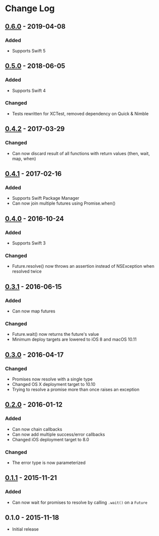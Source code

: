 # Change Log

## [0.6.0] - 2019-04-08
### Added
- Supports Swift 5

## [0.5.0] - 2018-06-05
### Added
- Supports Swift 4

### Changed
- Tests rewritten for XCTest, removed dependency on Quick & Nimble

## [0.4.2] - 2017-03-29
### Changed
- Can now discard result of all functions with return values (then, wait, map, when)

## [0.4.1] - 2017-02-16
### Added
- Supports Swift Package Manager
- Can now join multiple futures using Promise.when()

## [0.4.0] - 2016-10-24
### Added
- Supports Swift 3

### Changed
- Future.resolve() now throws an assertion instead of NSException when resolved twice

## [0.3.1] - 2016-06-15
### Added
- Can now map futures

### Changed
- Future.wait() now returns the future's value
- Minimum deploy targets are lowered to iOS 8 and macOS 10.11

## [0.3.0] - 2016-04-17
### Changed
- Promises now resolve with a single type
- Changed OS X deployment target to 10.10
- Trying to resolve a promise more than once raises an exception

## [0.2.0] - 2016-01-12
### Added
- Can now chain callbacks
- Can now add multiple success/error callbacks
- Changed iOS deployment target to 8.0

### Changed
- The error type is now parameterized

## [0.1.1] - 2015-11-21
### Added
- Can now wait for promises to resolve by calling `.wait()` on a `Future`

## 0.1.0 - 2015-11-18
- Initial release

[0.1.1]: https://github.com/cbguder/CBGPromise/compare/v0.1.0...v0.1.1
[0.2.0]: https://github.com/cbguder/CBGPromise/compare/v0.1.1...v0.2.0
[0.3.0]: https://github.com/cbguder/CBGPromise/compare/v0.2.0...v0.3.0
[0.3.1]: https://github.com/cbguder/CBGPromise/compare/v0.3.0...v0.3.1
[0.4.0]: https://github.com/cbguder/CBGPromise/compare/v0.3.1...v0.4.0
[0.4.1]: https://github.com/cbguder/CBGPromise/compare/v0.4.0...v0.4.1
[0.4.2]: https://github.com/cbguder/CBGPromise/compare/v0.4.1...v0.4.2
[0.5.0]: https://github.com/cbguder/CBGPromise/compare/v0.4.2...v0.5.0
[0.6.0]: https://github.com/cbguder/CBGPromise/compare/v0.5.0...v0.6.0

